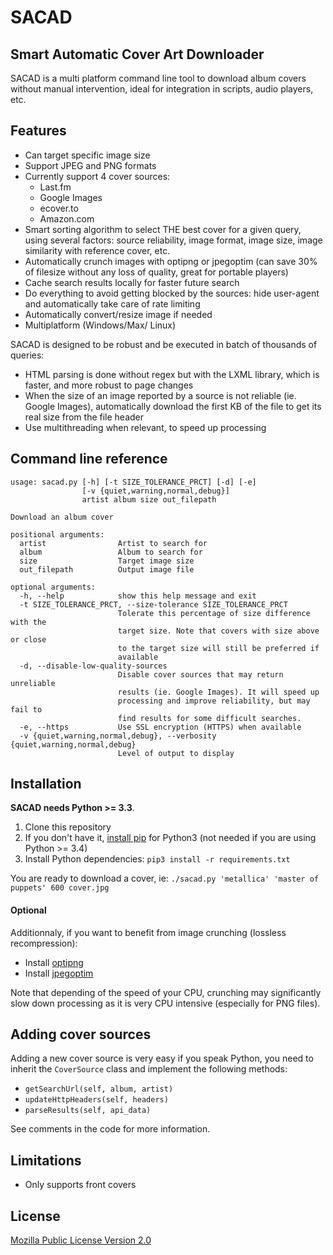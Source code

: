 SACAD
=====
Smart Automatic Cover Art Downloader
------------------------------------

SACAD is a multi platform command line tool to download album covers without manual intervention, ideal for integration in scripts, audio players, etc.


## Features

* Can target specific image size
* Support JPEG and PNG formats
* Currently support 4 cover sources:
    * Last.fm
    * Google Images
    * ecover.to
    * Amazon.com
* Smart sorting algorithm to select THE best cover for a given query, using several factors: source reliability, image format, image size, image similarity with reference cover, etc.
* Automatically crunch images with optipng or jpegoptim (can save 30% of filesize without any loss of quality, great for portable players)
* Cache search results locally for faster future search
* Do everything to avoid getting blocked by the sources: hide user-agent and automatically take care of rate limiting
* Automatically convert/resize image if needed
* Multiplatform (Windows/Max/ Linux)

SACAD is designed to be robust and be executed in batch of thousands of queries:

* HTML parsing is done without regex but with the LXML library, which is faster, and more robust to page changes
* When the size of an image reported by a source is not reliable (ie. Google Images), automatically download the first KB of the file to get its real size from the file header
* Use multithreading when relevant, to speed up processing


## Command line reference

    usage: sacad.py [-h] [-t SIZE_TOLERANCE_PRCT] [-d] [-e]
                    [-v {quiet,warning,normal,debug}]
                    artist album size out_filepath

    Download an album cover

    positional arguments:
      artist                Artist to search for
      album                 Album to search for
      size                  Target image size
      out_filepath          Output image file

    optional arguments:
      -h, --help            show this help message and exit
      -t SIZE_TOLERANCE_PRCT, --size-tolerance SIZE_TOLERANCE_PRCT
                            Tolerate this percentage of size difference with the
                            target size. Note that covers with size above or close
                            to the target size will still be preferred if
                            available
      -d, --disable-low-quality-sources
                            Disable cover sources that may return unreliable
                            results (ie. Google Images). It will speed up
                            processing and improve reliability, but may fail to
                            find results for some difficult searches.
      -e, --https           Use SSL encryption (HTTPS) when available
      -v {quiet,warning,normal,debug}, --verbosity {quiet,warning,normal,debug}
                            Level of output to display


## Installation

**SACAD needs Python >= 3.3**.

1. Clone this repository
2. If you don't have it, [install pip](http://www.pip-installer.org/en/latest/installing.html) for Python3 (not needed if you are using Python >= 3.4)
3. Install Python dependencies: `pip3 install -r requirements.txt`

You are ready to download a cover, ie: `./sacad.py 'metallica' 'master of puppets' 600 cover.jpg`

#### Optional

Additionnaly, if you want to benefit from image crunching (lossless recompression):

* Install [optipng](http://optipng.sourceforge.net/)
* Install [jpegoptim](http://freecode.com/projects/jpegoptim)

Note that depending of the speed of your CPU, crunching may significantly slow down processing as it is very CPU intensive (especially for PNG files).


## Adding cover sources

Adding a new cover source is very easy if you speak Python, you need to inherit the `CoverSource` class and implement the following methods:

* `getSearchUrl(self, album, artist)`
* `updateHttpHeaders(self, headers)`
* `parseResults(self, api_data)`

See comments in the code for more information.


## Limitations

* Only supports front covers

## License

[Mozilla Public License Version 2.0](https://www.mozilla.org/MPL/2.0/)
